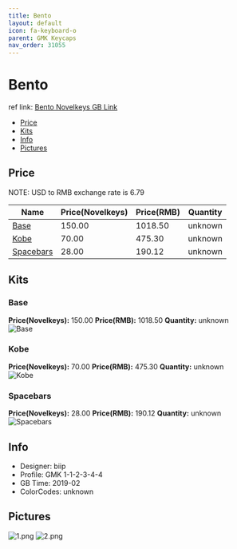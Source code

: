 ```yaml
---
title: Bento
layout: default
icon: fa-keyboard-o
parent: GMK Keycaps
nav_order: 31055
---
```


# Bento

ref link: [Bento Novelkeys GB Link](https://novelkeys.xyz/collections/frontpage/products/gmk-bento-gb)

* [Price](#price)
* [Kits](#kits)
* [Info](#info)
* [Pictures](#pictures)


## Price  
NOTE: USD to RMB exchange rate is 6.79

| Name          | Price(Novelkeys)    |  Price(RMB) | Quantity |
| ------------- | ------------ |  ---------- | -------- |
|[Base](#base)|150.00|1018.50|unknown|
|[Kobe](#kobe)|70.00|475.30|unknown|
|[Spacebars](#spacebars)|28.00|190.12|unknown|


## Kits
### Base
**Price(Novelkeys):** 150.00    **Price(RMB):** 1018.50    **Quantity:** unknown  
<img src="{{ 'assets/images/gmk-keycaps/bento/kits_pics/base.png' | relative_url }}" alt="Base" class="image featured">

### Kobe
**Price(Novelkeys):** 70.00    **Price(RMB):** 475.30    **Quantity:** unknown  
<img src="{{ 'assets/images/gmk-keycaps/bento/kits_pics/kobe.jpeg' | relative_url }}" alt="Kobe" class="image featured">

### Spacebars
**Price(Novelkeys):** 28.00    **Price(RMB):** 190.12    **Quantity:** unknown  
<img src="{{ 'assets/images/gmk-keycaps/bento/kits_pics/spacebars.png' | relative_url }}" alt="Spacebars" class="image featured">


## Info
* Designer: biip
* Profile: GMK 1-1-2-3-4-4
* GB Time: 2019-02
* ColorCodes: unknown


## Pictures
<img src="{{ 'assets/images/gmk-keycaps/bento/rendering_pics/1.png' | relative_url }}" alt="1.png" class="image featured">
<img src="{{ 'assets/images/gmk-keycaps/bento/rendering_pics/2.png' | relative_url }}" alt="2.png" class="image featured">
